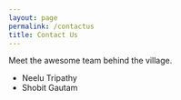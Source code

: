 ```yaml
---
layout: page
permalink: /contactus
title: Contact Us
---
```


Meet the awesome team behind the village.

* Neelu Tripathy
* Shobit Gautam